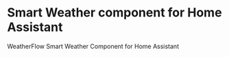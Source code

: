 # Smart Weather component for Home Assistant
WeatherFlow Smart Weather Component for Home Assistant
